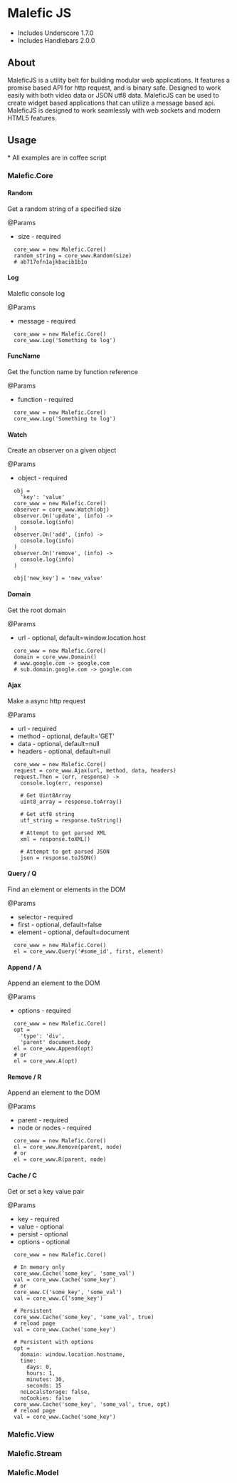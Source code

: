 # Malefic JS #

* Includes Underscore 1.7.0
* Includes Handlebars 2.0.0

## About ##
MaleficJS is a utility belt for building modular web applications.
It features a promise based API for http request, and is binary safe.
Designed to work easily with both video data or JSON utf8 data. MaleficJS can be
used to create widget based applications that can utilize a message based api.
MaleficJS is designed to work seamlessly with web sockets and modern HTML5 features.

## Usage ##
\* All examples are in coffee script

### Malefic.Core ###

#### Random ####
Get a random string of a specified size

@Params
* size - required

```
  core_www = new Malefic.Core()
  random_string = core_www.Random(size)
  # ab717ofn1ajkbacib1b1o
```

#### Log ####
Malefic console log

@Params
* message - required

```
  core_www = new Malefic.Core()
  core_www.Log('Something to log')
```

#### FuncName ####
Get the function name by function reference

@Params
* function - required

```
  core_www = new Malefic.Core()
  core_www.Log('Something to log')
```

#### Watch ####
Create an observer on a given object

@Params
* object - required

```
  obj =
    'key': 'value'
  core_www = new Malefic.Core()
  observer = core_www.Watch(obj)
  observer.On('update', (info) ->
    console.log(info)
  )
  observer.On('add', (info) ->
    console.log(info)
  )
  observer.On('remove', (info) ->
    console.log(info)
  )

  obj['new_key'] = 'new_value'
```

#### Domain ####
Get the root domain

@Params
* url - optional, default=window.location.host

```
  core_www = new Malefic.Core()
  domain = core_www.Domain()
  # www.google.com -> google.com
  # sub.domain.google.com -> google.com
```

#### Ajax ####
Make a async http request

@Params
* url - required
* method - optional, default='GET'
* data - optional, default=null
* headers - optional, default=null

```
  core_www = new Malefic.Core()
  request = core_www.Ajax(url, method, data, headers)
  request.Then = (err, response) ->
    console.log(err, response)

    # Get Uint8Array
    uint8_array = response.toArray()

    # Get utf8 string
    utf_string = response.toString()

    # Attempt to get parsed XML
    xml = response.toXML()

    # Attempt to get parsed JSON
    json = response.toJSON()
```

#### Query / Q ####
Find an element or elements in the DOM

@Params
* selector - required
* first - optional, default=false
* element - optional, default=document

```
  core_www = new Malefic.Core()
  el = core_www.Query('#some_id', first, element)
```

#### Append / A ####
Append an element to the DOM

@Params
* options - required

```
  core_www = new Malefic.Core()
  opt =
    'type': 'div',
    'parent' document.body
  el = core_www.Append(opt)
  # or
  el = core_www.A(opt)
```

#### Remove / R ####
Append an element to the DOM

@Params
* parent - required
* node or nodes - required

```
  core_www = new Malefic.Core()
  el = core_www.Remove(parent, node)
  # or
  el = core_www.R(parent, node)
```

#### Cache / C ####
Get or set a key value pair

@Params
* key - required
* value - optional
* persist - optional
* options - optional

```
  core_www = new Malefic.Core()

  # In memory only
  core_www.Cache('some_key', 'some_val')
  val = core_www.Cache('some_key')
  # or
  core_www.C('some_key', 'some_val')
  val = core_www.C('some_key')

  # Persistent
  core_www.Cache('some_key', 'some_val', true)
  # reload page
  val = core_www.Cache('some_key')

  # Persistent with options
  opt =
    domain: window.location.hostname,
    time:
      days: 0,
      hours: 1,
      minutes: 30,
      seconds: 15
    noLocalstorage: false,
    noCookies: false
  core_www.Cache('some_key', 'some_val', true, opt)
  # reload page
  val = core_www.Cache('some_key')
```

### Malefic.View ###

### Malefic.Stream ###

### Malefic.Model ###
